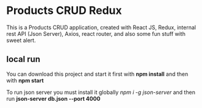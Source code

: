 # Products CRUD Redux

This is a Products CRUD application, created with  React JS, Redux, internal rest API (Json Server), Axios, react router, and also some fun stuff with sweet alert.

## local run

You can download this project and start it first with **npm install** and then with **npm start**

To run json server you must install it globally _npm i -g json-server_ and then run **json-server db.json --port 4000**